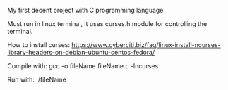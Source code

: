 My first decent project with C programming language. 

Must run in linux terminal, it uses curses.h module for controlling the terminal. 

How to install curses:
https://www.cyberciti.biz/faq/linux-install-ncurses-library-headers-on-debian-ubuntu-centos-fedora/

Compile with:
gcc -o fileName fileName.c -lncurses

Run with:
./fileName
